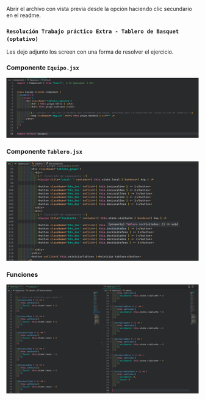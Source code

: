 Abrir el archivo con vista previa desde la opción haciendo clic secundario en el readme.

### `Resolución Trabajo práctico Extra - Tablero de Basquet (optativo)`

Les dejo adjunto los screen con una forma de resolver el ejercicio.

### Componente `Equipo.jsx`

![Prev](/resolusion/img/res_equipo.png)

### Componente `Tablero.jsx`

![Prev](/resolusion/img/res_tablero.png)

### Funciones

![Prev](/resolusion/img/res_functions.png)
